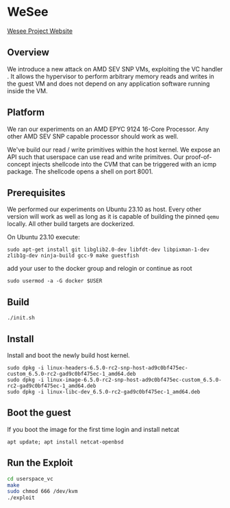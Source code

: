 # WeSee

[Wesee Project Website](https://ahoi-attacks.github.io/wesee/)

## Overview

We introduce a new attack on AMD SEV SNP VMs, exploiting the VC handler . 
It allows the hypervisor to perform arbitrary memory reads and writes in the guest VM and does not depend on any application software running inside the VM.

## Platform

We ran our experiments on an AMD EPYC 9124 16-Core Processor. Any other AMD SEV SNP capable processor should work as well.

We've build our read / write primitives within the host kernel. We expose an API such that userspace can use read and write primitves. Our proof-of-concept injects shellcode into the CVM that can be triggered with an icmp package. The shellcode opens a shell on port 8001.

## Prerequisites

We performed our experiments on Ubuntu 23.10 as host. Every other version will work as well as long as it is capable of building the pinned `qemu` locally. All other build targets are dockerized.

On Ubuntu 23.10 execute:

`sudo apt-get install git libglib2.0-dev libfdt-dev libpixman-1-dev zlib1g-dev ninja-build gcc-9 make guestfish`

add your user to the docker group and relogin or continue as root

`sudo usermod -a -G docker $USER`

## Build

`./init.sh`

## Install

Install and boot the newly build host kernel. 
```
sudo dpkg -i linux-headers-6.5.0-rc2-snp-host-ad9c0bf475ec-custom_6.5.0-rc2-gad9c0bf475ec-1_amd64.deb
sudo dpkg -i linux-image-6.5.0-rc2-snp-host-ad9c0bf475ec-custom_6.5.0-rc2-gad9c0bf475ec-1_amd64.deb
sudo dpkg -i linux-libc-dev_6.5.0-rc2-gad9c0bf475ec-1_amd64.deb
```
## Boot the guest

If you boot the image for the first time login and install netcat

`apt update; apt install netcat-openbsd`

## Run the Exploit
```bash
cd userspace_vc
make
sudo chmod 666 /dev/kvm
./exploit
```
